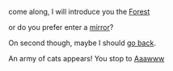 come along, I will introduce you the [Forest](../forest/forest.md)

or do you prefer enter a [mirror](../mirror/enter-mirror.md)?

On second though, maybe I should [go back](../marshmallow.md).

An army of cats appears! You stop to [Aaawww](https://www.reddit.com/r/cats/)